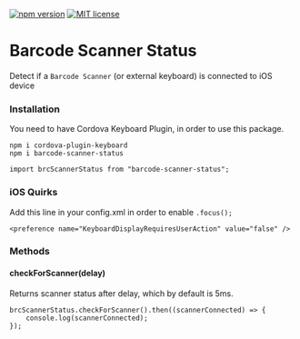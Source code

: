 [![npm version](https://badge.fury.io/js/barcode-scanner-status.svg)](https://www.npmjs.com/package/barcode-scanner-status)
[![MIT license](http://img.shields.io/badge/license-MIT-brightgreen.svg)](http://opensource.org/licenses/MIT)

# Barcode Scanner Status
Detect if a `Barcode Scanner` (or external keyboard) is connected to iOS device

### Installation
You need to have Cordova Keyboard Plugin, in order to use this package.
```
npm i cordova-plugin-keyboard
npm i barcode-scanner-status
```
``import brcScannerStatus from "barcode-scanner-status";``

### iOS Quirks
Add this line in your config.xml in order to enable `.focus();`
```
<preference name="KeyboardDisplayRequiresUserAction" value="false" />
```

### Methods
#### checkForScanner(delay)
Returns scanner status after delay, which by default is 5ms.

```
brcScannerStatus.checkForScanner().then((scannerConnected) => {
	console.log(scannerConnected);
});
```
